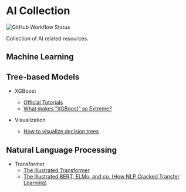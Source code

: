 # AI Collection

![GitHub Workflow Status](https://img.shields.io/github/workflow/status/r05323028/ai-collection/deploy-docs/main?label=docs)

Collection of AI related resources.

## Machine Learning

## Tree-based Models

-   XGBoost

    -   [Official Tutorials](https://xgboost.readthedocs.io/en/latest/tutorials/model.html)
    -   [What makes “XGBoost” so Extreme?](https://medium.com/analytics-vidhya/what-makes-xgboost-so-extreme-e1544a4433bb)

-   Visualization
    -   [How to visualize decision trees](https://explained.ai/decision-tree-viz/)

## Natural Language Processing

-   Transformer
    -   [The Illustrated Transformer](https://jalammar.github.io/illustrated-transformer/)
    -   [The Illustrated BERT, ELMo, and co. (How NLP Cracked Transfer Learning)](https://jalammar.github.io/illustrated-bert/)
